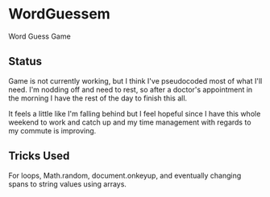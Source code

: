 # WordGuessem
Word Guess Game

## Status
Game is not currently working, but I think I've pseudocoded most of what I'll need. I'm nodding off and need to rest, so after a doctor's appointment in the morning I have the rest of the day to finish this all.

It feels a little like I'm falling behind but I feel hopeful since I have this whole weekend to work and catch up and my time management with regards to my commute is improving.

## Tricks Used
For loops, Math.random, document.onkeyup, and eventually changing spans to string values using arrays.
